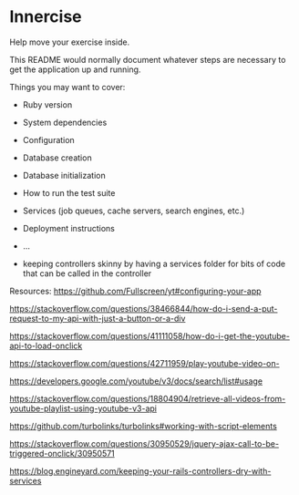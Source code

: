 # Innercise

Help move your exercise inside.


This README would normally document whatever steps are necessary to get the
application up and running.

Things you may want to cover:

* Ruby version

* System dependencies

* Configuration

* Database creation

* Database initialization

* How to run the test suite

* Services (job queues, cache servers, search engines, etc.)

* Deployment instructions

* ...

- keeping controllers skinny by having a services folder for bits of code that can be called in the controller

Resources:
https://github.com/Fullscreen/yt#configuring-your-app

https://stackoverflow.com/questions/38466844/how-do-i-send-a-put-request-to-my-api-with-just-a-button-or-a-div

https://stackoverflow.com/questions/41111058/how-do-i-get-the-youtube-api-to-load-onclick 

https://stackoverflow.com/questions/42711959/play-youtube-video-on-

https://developers.google.com/youtube/v3/docs/search/list#usage

https://stackoverflow.com/questions/18804904/retrieve-all-videos-from-youtube-playlist-using-youtube-v3-api

https://github.com/turbolinks/turbolinks#working-with-script-elements

https://stackoverflow.com/questions/30950529/jquery-ajax-call-to-be-triggered-onclick/30950571

https://blog.engineyard.com/keeping-your-rails-controllers-dry-with-services